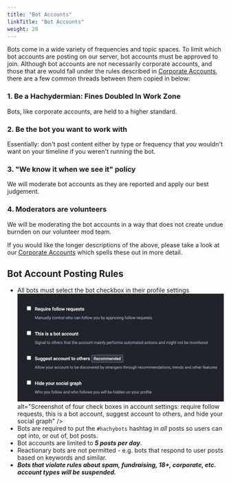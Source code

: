 ```yaml
---
title: "Bot Accounts"
linkTitle: "Bot Accounts"
weight: 20
---
```


Bots come in a wide variety of frequencies and topic spaces. To
limit which bot accounts are posting on our server, bot accounts
must be approved to join. Although bot accounts are not
necessarily corporate accounts, and those that are would fall
under the rules described in [Corporate Accounts](/docs/account-types/corporate-accounts/), there are a few common threads
between them copied in below:

### 1. Be a Hachydermian: Fines Doubled In Work Zone

Bots, like corporate accounts, are held to a higher standard.

### 2. Be the bot you want to work with

Essentially: don't post content either by type or frequency that
_you_ wouldn't want on your timeline if you weren't running the
bot.

### 3. "We know it when we see it" policy

We will moderate bot accounts as they are reported and apply our
best judgement.


### 4. Moderators are volunteers

We will be moderating the bot accounts in a way that does not
create undue burnden on our volunteer mod team.

If you would like the longer descriptions of the above,
please take a look at our [Corporate Accounts](/docs/account-types/corporate-accounts/)
which spells these out in more detail.

## Bot Account Posting Rules

- All bots must select the bot checkbox in their profile settings ![Bot profile settings](mastodon-bot-account.png)
  alt="Screenshot of four check boxes in account settings: require follow
  requests, this is a bot account, suggest account to others, and hide
  your social graph" />
- Bots are required to put the `#hachybots` hashtag in _all_ posts so
  users can opt into, or out of, bot posts.
- Bot accounts are limited to **_5 posts per day_**.
- Reactionary bots are not permitted - e.g. bots that respond to user
  posts based on keywords and similar.
- **_Bots that violate rules about spam, fundraising, 18+, corporate, etc.
  account types will be suspended._**

